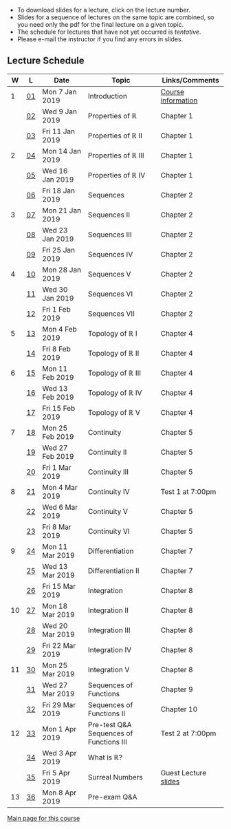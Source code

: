 * To download slides for a lecture, click on the lecture number.
* Slides for a sequence of lectures on the same topic are combined, so you need only the pdf for the final lecture on a given topic.
* The schedule for lectures that have not yet occurred is _tentative_.
* Please e-mail the instructor if you find any errors in slides.

## Lecture Schedule

| W | L | Date | Topic | Links/Comments |
|---|---|------|-------|----------------|
| 1 | [01](3al01_2019.pdf) | Mon 7 Jan 2019 | Introduction |  [Course information](../handouts/3ainfo_2019.pdf) |
|  | [02](3al02_2019.pdf) | Wed 9 Jan 2019 | Properties of &#8477; |  Chapter 1 |
|  | [03](3al03_2019.pdf) | Fri 11 Jan 2019 | Properties of &#8477; II |  Chapter 1 |
| 2 | [04](3al04_2019.pdf) | Mon 14 Jan 2019 | Properties of &#8477; III |  Chapter 1 |
|  | [05](3al05_2019.pdf) | Wed 16 Jan 2019 | Properties of &#8477; IV |  Chapter 1 |
|  | [06](3al06_2019.pdf) | Fri 18 Jan 2019 | Sequences |  Chapter 2 |
| 3 | [07](3al07_2019.pdf) | Mon 21 Jan 2019 | Sequences II |  Chapter 2 |
|  | [08](3al08_2019.pdf) | Wed 23 Jan 2019 | Sequences III |  Chapter 2 |
|  | [09](3al09_2019.pdf) | Fri 25 Jan 2019 | Sequences IV |  Chapter 2 |
| 4 | [10](3al10_2019.pdf) | Mon 28 Jan 2019 | Sequences V |  Chapter 2 |
|  | [11](3al11_2019.pdf) | Wed 30 Jan 2019 | Sequences VI |  Chapter 2 |
|  | [12](3al12_2019.pdf) | Fri 1 Feb 2019 | Sequences VII |  Chapter 2 |
| 5 | [13](3al13_2019.pdf) | Mon 4 Feb 2019 | Topology of &#8477; I | Chapter 4 |
|  | [14](3al14_2019.pdf) | Fri 8 Feb 2019 | Topology of &#8477; II | Chapter 4 |
| 6 | [15](3al15_2019.pdf) | Mon 11 Feb 2019 | Topology of &#8477; III | Chapter 4 |
|  | [16](3al16_2019.pdf) | Wed 13 Feb 2019 | Topology of &#8477; IV | Chapter 4 |
|  | [17](3al17_2019.pdf) | Fri 15 Feb 2019 | Topology of &#8477; V | Chapter 4 |
| 7 | [18](3al18_2019.pdf) | Mon 25 Feb 2019 | Continuity | Chapter 5 |
|  | [19](3al19_2019.pdf) | Wed 27 Feb 2019 | Continuity II | Chapter 5 |
|  | [20](3al20_2019.pdf) | Fri 1 Mar 2019 | Continuity III | Chapter 5 |
| 8 | [21](3al21_2019.pdf) | Mon 4 Mar 2019 | Continuity IV | Test 1 at 7:00pm |
|  | [22](3al22_2019.pdf) | Wed 6 Mar 2019 | Continuity V | Chapter 5 |
|  | [23](3al23_2019.pdf) | Fri 8 Mar 2019 | Continuity VI | Chapter 5 |
| 9 | [24](3al24_2019.pdf) | Mon 11 Mar 2019 | Differentiation | Chapter 7 |
|  | [25](3al25_2019.pdf) | Wed 13 Mar 2019 | Differentiation II | Chapter 7 |
|  | [26](3al26_2019.pdf) | Fri 15 Mar 2019 | Integration | Chapter 8 |
| 10 | [27](3al27_2019.pdf) | Mon 18 Mar 2019 | Integration II | Chapter 8 |
|  | [28](3al28_2019.pdf) | Wed 20 Mar 2019 | Integration III | Chapter 8 |
|  | [29](3al29_2019.pdf) | Fri 22 Mar 2019 | Integration IV | Chapter 8 |
| 11 | [30](3al30_2019.pdf) | Mon 25 Mar 2019 | Integration V | Chapter 8 |
|  | [31](3al31_2019.pdf) | Wed 27 Mar 2019 | Sequences of Functions | Chapter 9 |
|  | [32](3al32_2019.pdf) | Fri 29 Mar 2019 | Sequences of Functions II | Chapter 10 |
| 12 | [33](3al33_2019.pdf) | Mon 1 Apr 2019 | Pre-test Q&A<br>Sequences of Functions III | Test 2 at 7:00pm |
|  | [34](3al34_2019.pdf) | Wed 3 Apr 2019 | What is &#8477;? |  |
|  | [35](3al35_2019.pdf) | Fri 5 Apr 2019 | Surreal Numbers | Guest Lecture<br>[slides](./surreal2019.pdf) |
| 13 | [36](3al36_2019.pdf) | Mon 8 Apr 2019 | Pre-exam Q&A |  |

[Main page for this course](https://davidearn.github.io/math3a/)
